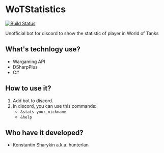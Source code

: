 # WoTStatistics
[![Build Status](https://travis-ci.org/hunterlan/WargamingStatistics.svg?branch=master)](https://travis-ci.org/hunterlan/WargamingStatistics)

Unofficial bot for discord to show the statistic of player in World of Tanks
## What's technlogy use?
- Wargaming API
- DSharpPlus
- C#
## How to use it?
1. Add bot to discord.
2. In discord, you can use this commands:
   - ```&stats your_nickname```
   - ```&help```
## Who have it developed?
- Konstantin Sharykin a.k.a. hunterlan
